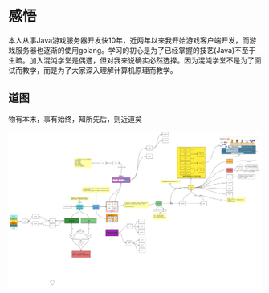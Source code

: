 # 感悟

本人从事Java游戏服务器开发快10年，近两年以来我开始游戏客户端开发，而游戏服务器也逐渐的使用golang。学习的初心是为了已经掌握的技艺(Java)不至于生疏。加入混沌学堂是偶遇，但对我来说确实必然选择。因为混沌学堂不是为了面试而教学，而是为了大家深入理解计算机原理而教学。

## 道图

物有本末，事有始终，知所先后，则近道矣

![image](tree.png)
